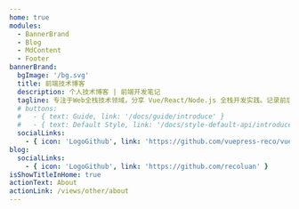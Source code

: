 ```yaml
---
home: true
modules:
  - BannerBrand
  - Blog
  - MdContent
  - Footer
bannerBrand:
  bgImage: '/bg.svg'
  title: 前端技术博客
  description: 个人技术博客 | 前端开发笔记
  tagline: 专注于Web全栈技术领域，分享 Vue/React/Node.js 全栈开发实践。记录前后端架构设计、源码解析与性能优化，探索工程化建设与服务端渲染的最佳实践，持续输出高质量技术内容。
  # buttons:
  #   - { text: Guide, link: '/docs/guide/introduce' }
  #   - { text: Default Style, link: '/docs/style-default-api/introduce', type: 'plain' }
  socialLinks:
    - { icon: 'LogoGithub', link: 'https://github.com/vuepress-reco/vuepress-theme-reco' }
blog:
  socialLinks:
    - { icon: 'LogoGithub', link: 'https://github.com/recoluan' }
isShowTitleInHome: true
actionText: About
actionLink: /views/other/about
---
```


 
